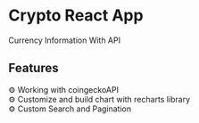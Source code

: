 
# Crypto React App

Currency Information With API

## Features
⚙️ Working with coingeckoAPI </br>
⚙️ Customize and build chart with recharts library </br>
⚙️ Custom Search and Pagination </br>
